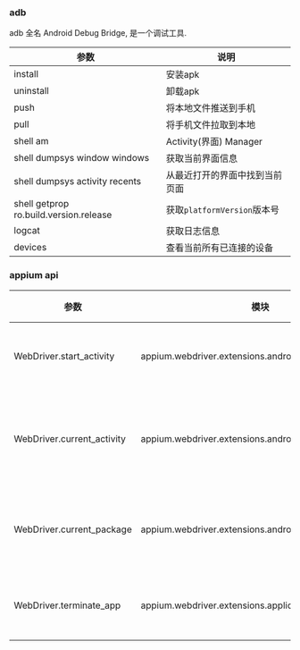 ### adb

adb 全名 Android Debug Bridge, 是一个调试工具.


|参数|说明|
|---|---|
|install| 安装apk |
|uninstall| 卸载apk |
|push| 将本地文件推送到手机 |
|pull| 将手机文件拉取到本地 |
|shell am| Activity(界面) Manager |
|shell dumpsys window windows| 获取当前界面信息 |
|shell dumpsys activity recents| 从最近打开的界面中找到当前页面 |
|shell getprop ro.build.version.release| 获取`platformVersion`版本号 |
|logcat| 获取日志信息 |
|devices| 查看当前所有已连接的设备 |


### appium api

|参数|模块|说明|
|---|---|---|
|WebDriver.start_activity|appium.webdriver.extensions.android.activities.Activities| [启动一个app](./scripts/0002-get-package-and-activity.py#L16) |
|WebDriver.current_activity|appium.webdriver.extensions.android.activities.Activities| [获取当前界面名](./scripts/0002-get-package-and-activity.py#L26) |
|WebDriver.current_package|appium.webdriver.extensions.android.common.Common| [获取当前包名](./scripts/0002-get-package-and-activity.py#L21) |
|WebDriver.terminate_app|appium.webdriver.extensions.applications.Applications| [关闭一个app](./scripts/0003-terminate-app.py#L21) |

